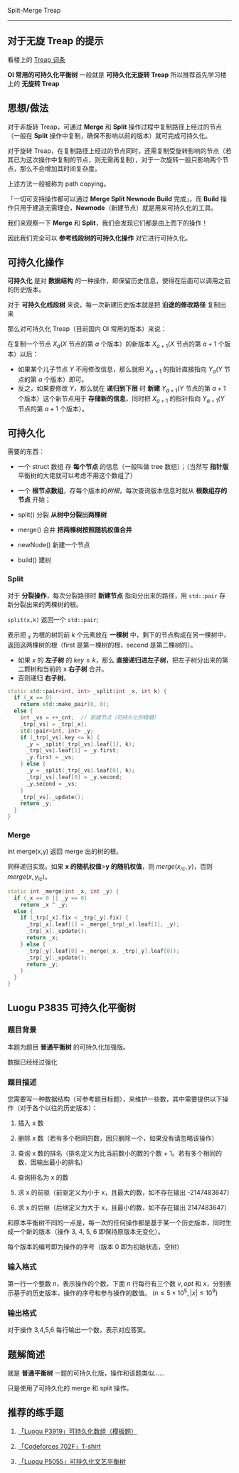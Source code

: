 Split-Merge Treap

* * *

## 对于无旋 Treap 的提示

看楼上的 [Treap 词条](./treap.md)

**OI 常用的可持久化平衡树** 一般就是 **可持久化无旋转 Treap** 所以推荐首先学习楼上的 **无旋转 Treap**

## 思想/做法

对于非旋转 Treap，可通过 **Merge** 和 **Split** 操作过程中复制路径上经过的节点（一般在 **Split** 操作中复制，确保不影响以前的版本）就可完成可持久化。

对于旋转 Treap，在复制路径上经过的节点同时，还需复制受旋转影响的节点（若其已为这次操作中复制的节点，则无需再复制），对于一次旋转一般只影响两个节点，那么不会增加其时间复杂度。

上述方法一般被称为 path copying。

「一切可支持操作都可以通过 **Merge Split Newnode Build** 完成」，而 **Build** 操作只用于建造无需理会，**Newnode**（新建节点）就是用来可持久化的工具。

我们来观察一下 **Merge** 和 **Split**，我们会发现它们都是由上而下的操作！

因此我们完全可以 **参考线段树的可持久化操作** 对它进行可持久化。

## 可持久化操作

**可持久化** 是对 **数据结构** 的一种操作，即保留历史信息，使得在后面可以调用之前的历史版本。

对于 **可持久化线段树** 来说，每一次新建历史版本就是把 **沿途的修改路径** 复制出来

那么对可持久化 Treap（目前国内 OI 常用的版本）来说：

在复制一个节点 $X_{a}$($X$ 节点的第 $a$ 个版本）的新版本 $X_{a+1}$($X$ 节点的第 $a+1$ 个版本）以后：

- 如果某个儿子节点 $Y$ 不用修改信息，那么就把 $X_{a+1}$ 的指针直接指向 $Y_{a}$($Y$ 节点的第 $a$ 个版本）即可。
- 反之，如果要修改 $Y$，那么就在 **递归到下层** 时 **新建**  $Y_{a+1}$($Y$ 节点的第 $a+1$ 个版本）这个新节点用于 **存储新的信息**，同时把 $X_{a+1}$ 的指针指向 $Y_{a+1}$($Y$ 节点的第 $a+1$ 个版本）。

## 可持久化

需要的东西：

- 一个 struct 数组 存 **每个节点** 的信息（一般叫做 tree 数组）；（当然写 **指针版** 平衡树的大佬就可以考虑不用这个数组了）

- 一个 **根节点数组**，存每个版本的*树根*，每次查询版本信息时就从 **根数组存的节点** 开始；

- split() 分裂 **从树中分裂出两棵树**

- merge() 合并 **把两棵树按照随机权值合并**

- newNode() 新建一个节点

- build() 建树

### Split

对于 **分裂操作**，每次分裂路径时 **新建节点** 指向分出来的路径，用 `std::pair` 存新分裂出来的两棵树的根。

`split(x,k)` 返回一个 `std::pair`;

表示把 $_x$ 为根的树的前 $k$ 个元素放在 **一棵树** 中，剩下的节点构成在另一棵树中，返回这两棵树的根（first 是第一棵树的根，second 是第二棵树的）。

- 如果 $x$ 的 **左子树** 的 $key ≥ k$，那么 **直接递归进左子树**，把左子树分出来的第二颗树和当前的 x **右子树** 合并。
- 否则递归 **右子树**。

```cpp
static std::pair<int, int> _split(int _x, int k) {
  if (_x == 0)
    return std::make_pair(0, 0);
  else {
    int _vs = ++_cnt;  // 新建节点（可持久化的精髓）
    _trp[_vs] = _trp[_x];
    std::pair<int, int> _y;
    if (_trp[_vs].key <= k) {
      _y = _split(_trp[_vs].leaf[1], k);
      _trp[_vs].leaf[1] = _y.first;
      _y.first = _vs;
    } else {
      _y = _split(_trp[_vs].leaf[0], k);
      _trp[_vs].leaf[0] = _y.second;
      _y.second = _vs;
    }
    _trp[_vs]._update();
    return _y;
  }
}
```

### Merge

int merge(x,y) 返回 merge 出的树的根。

同样递归实现。如果 **x 的随机权值**>**y 的随机权值**，则 $merge(x_{rc},y)$，否则 $merge(x,y_{lc})$。

```cpp
static int _merge(int _x, int _y) {
  if (_x == 0 || _y == 0)
    return _x ^ _y;
  else {
    if (_trp[_x].fix < _trp[_y].fix) {
      _trp[_x].leaf[1] = _merge(_trp[_x].leaf[1], _y);
      _trp[_x]._update();
      return _x;
    } else {
      _trp[_y].leaf[0] = _merge(_x, _trp[_y].leaf[0]);
      _trp[_y]._update();
      return _y;
    }
  }
}
```

## Luogu P3835 可持久化平衡树

### 题目背景

本题为题目 **普通平衡树** 的可持久化加强版。

数据已经经过强化

### 题目描述

您需要写一种数据结构（可参考题目标题），来维护一些数，其中需要提供以下操作（对于各个以往的历史版本）：

1. 插入 x 数

2. 删除 x 数（若有多个相同的数，因只删除一个，如果没有请忽略该操作）

3. 查询 x 数的排名（排名定义为比当前数小的数的个数 + 1。若有多个相同的数，因输出最小的排名）

4. 查询排名为 x 的数

5. 求 x 的前驱（前驱定义为小于 x，且最大的数，如不存在输出 -2147483647）

6. 求 x 的后继（后继定义为大于 x，且最小的数，如不存在输出 2147483647）

和原本平衡树不同的一点是，每一次的任何操作都是基于某一个历史版本，同时生成一个新的版本（操作 3, 4, 5, 6 即保持原版本无变化）。

每个版本的编号即为操作的序号（版本 0 即为初始状态，空树）

### 输入格式

第一行一个整数 $n$，表示操作的个数，下面 $n$ 行每行有三个数 $v, \mathit{opt}$ 和 $x$，分别表示基于的历史版本，操作的序号和参与操作的数值。 $(n\leq 5\times 10^5, |x| \leq  10^9)$

### 输出格式

对于操作 3,4,5,6 每行输出一个数，表示对应答案。

## 题解简述

就是 **普通平衡树** 一题的可持久化版，操作和该题类似……

只是使用了可持久化的 merge 和 split 操作。

## 推荐的练手题

1. [「Luogu P3919」可持久化数组（模板题）](https://www.luogu.com.cn/problem/P3919)

2. [「Codeforces 702F」T-shirt](http://codeforces.com/problemset/problem/702/F)

3. [「Luogu P5055」可持久化文艺平衡树](https://www.luogu.com.cn/problem/P5055)

